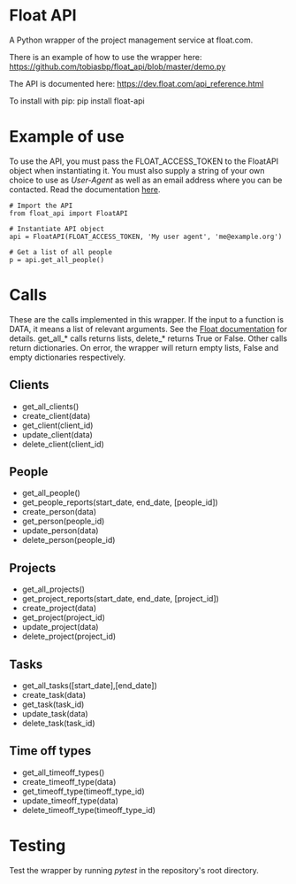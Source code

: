 # Float API

A Python wrapper of the project management service at float.com.

There is an example of how to use the wrapper here:
  https://github.com/tobiasbp/float_api/blob/master/demo.py

The API is documented here:
  https://dev.float.com/api_reference.html

To install with pip:
  pip install float-api

# Example of use
To use the API, you must pass the FLOAT_ACCESS_TOKEN to the FloatAPI
object when instantiating it. You must also supply a string of your
own choice to use as _User-Agent_ as well as an email address where
you can be contacted. Read the documentation
[here](https://dev.float.com/overview_authentication.html).


    # Import the API
    from float_api import FloatAPI
    
    # Instantiate API object
    api = FloatAPI(FLOAT_ACCESS_TOKEN, 'My user agent', 'me@example.org')
    
    # Get a list of all people
    p = api.get_all_people()


# Calls
These are the calls implemented in this wrapper. If the input to a function
is DATA, it means a list of relevant arguments. See the
[Float documentation](https://dev.float.com/api_reference.html)
for details. get_all_* calls returns lists, delete_* returns True or False.
Other calls return dictionaries. On error, the wrapper will return empty
lists, False and empty dictionaries respectively.


## Clients

* get_all_clients()
* create_client(data)
* get_client(client_id)
* update_client(data)
* delete_client(client_id)


## People

* get_all_people()
* get_people_reports(start_date, end_date, [people_id])
* create_person(data)
* get_person(people_id)
* update_person(data)
* delete_person(people_id)


## Projects

* get_all_projects()
* get_project_reports(start_date, end_date, [project_id])
* create_project(data)
* get_project(project_id)
* update_project(data)
* delete_project(project_id)


## Tasks

* get_all_tasks([start_date],[end_date])
* create_task(data)
* get_task(task_id)
* update_task(data)
* delete_task(task_id)


## Time off types

* get_all_timeoff_types()
* create_timeoff_type(data)
* get_timeoff_type(timeoff_type_id)
* update_timeoff_type(data)
* delete_timeoff_type(timeoff_type_id)


# Testing

Test the wrapper by running _pytest_ in the repository's root directory.
